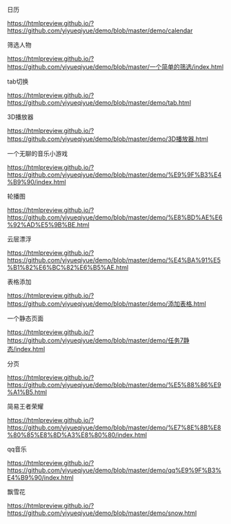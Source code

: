 日历

https://htmlpreview.github.io/?https://github.com/yiyueqiyue/demo/blob/master/demo/calendar

筛选人物

https://htmlpreview.github.io/?https://github.com/yiyueqiyue/demo/blob/master/一个简单的筛选/index.html

tab切换

https://htmlpreview.github.io/?https://github.com/yiyueqiyue/demo/blob/master/demo/tab.html

3D播放器

https://htmlpreview.github.io/?https://github.com/yiyueqiyue/demo/blob/master/demo/3D播放器.html


一个无聊的音乐小游戏

https://htmlpreview.github.io/?https://github.com/yiyueqiyue/demo/blob/master/demo/%E9%9F%B3%E4%B9%90/index.html


轮播图

https://htmlpreview.github.io/?https://github.com/yiyueqiyue/demo/blob/master/demo/%E8%BD%AE%E6%92%AD%E5%9B%BE.html


云层漂浮

https://htmlpreview.github.io/?https://github.com/yiyueqiyue/demo/blob/master/demo/%E4%BA%91%E5%B1%82%E6%BC%82%E6%B5%AE.html


表格添加

https://htmlpreview.github.io/?https://github.com/yiyueqiyue/demo/blob/master/demo/添加表格.html

一个静态页面

https://htmlpreview.github.io/?https://github.com/yiyueqiyue/demo/blob/master/demo/任务7静态/index.html


分页

https://htmlpreview.github.io/?https://github.com/yiyueqiyue/demo/blob/master/demo/%E5%88%86%E9%A1%B5.html

简易王者荣耀

https://htmlpreview.github.io/?https://github.com/yiyueqiyue/demo/blob/master/demo/%E7%8E%8B%E8%80%85%E8%8D%A3%E8%80%80/index.html

qq音乐

https://htmlpreview.github.io/?https://github.com/yiyueqiyue/demo/blob/master/demo/qq%E9%9F%B3%E4%B9%90/index.html

飘雪花

https://htmlpreview.github.io/?https://github.com/yiyueqiyue/demo/blob/master/demo/snow.html
